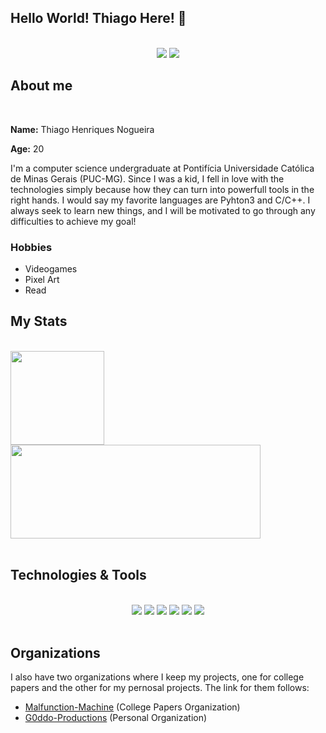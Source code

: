 ## Hello World! Thiago Here! 👋

<br>

<!-- Shields do Projeto -->

<div align="center">

  <a href="mailto:thiagohnogueira01@gmail.com" alt="Gmail">
        <img src="https://img.shields.io/badge/GMAIL-EA4335?style=for-the-badge&logo=gmail&logoColor=white" /></a>

  <a href="https://www.linkedin.com/in/thiagoh-nogueira/" alt="Linkedin">
        <img src="https://img.shields.io/badge/LINKEDIN-0A66C2?style=for-the-badge&logo=linkedin" /></a>

</div>

## **About me**
<br>

**Name:** Thiago Henriques Nogueira
<br>

**Age:** 20
<br>

I'm a computer science undergraduate at Pontifícia Universidade Católica de Minas Gerais (PUC-MG). Since I was a kid, I fell in love with the technologies simply because how they can turn into powerfull tools in the right hands. I would say my favorite languages are Pyhton3 and C/C++. I always seek to learn new things, and I will be motivated to go through any difficulties to achieve my goal! 


### **Hobbies**

- Videogames
- Pixel Art 
- Read

## **My Stats**
<br>

<div>
  <img height="150em" src="https://github-readme-stats.vercel.app/api?username=ThiagoHN&show_icons=false&theme=gotham&include_all_commits=true&count_private=true" align="center"/> &nbsp;&nbsp;&nbsp;
  <img height="150em"  width= "400em" src="https://github-readme-stats.vercel.app/api/top-langs/?username=ThiagoHN&layout=compact&langs_count=16&theme=gotham" align="center"/>
</div>

<br>

## **Technologies & Tools**

<div align="center">
<br>
  
  <a href="#" alt="Linux">
        <img src="https://img.shields.io/badge/LINUX-FCC624?style=for-the-badge&logo=linux&logoColor=black" /></a>
  
  <a href="#" alt="Git">
        <img src="https://img.shields.io/badge/GIT-F05032?style=for-the-badge&logo=git&logoColor=white" /></a>

  <a href="#" alt="Python">
        <img src="https://img.shields.io/badge/PYTHON3-3776AB?style=for-the-badge&logo=python&logoColor=white" /></a>

  <a href="#" alt="C++">
        <img src="https://img.shields.io/badge/C++-00599C?style=for-the-badge&logo=cplusplus" /></a>

  <a href="#" alt="Java">
        <img src="https://img.shields.io/badge/JAVA-007396?style=for-the-badge&logo=java&logoColor=white" /></a>

  <a href="#" alt="Html">
        <img src="https://img.shields.io/badge/HTML-E34F26?style=for-the-badge&logo=html5&logoColor=white" /></a>

</div>

<br>

## **Organizations**

I also have two organizations where I keep my projects, one for college papers and the other for my pernosal projects. The link for them follows:

- [Malfunction-Machine](https://github.com/Malfunction-Machine) (College Papers Organization)
- [G0ddo-Productions](https://github.com/G0ddo-Productions)  (Personal Organization)